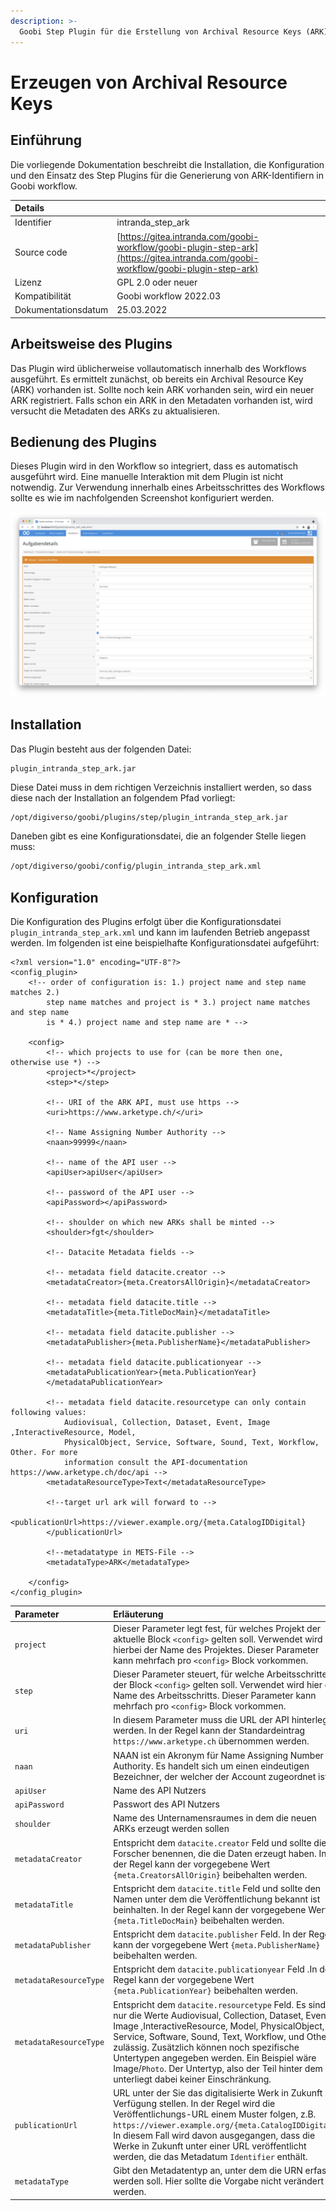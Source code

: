 ```yaml
---
description: >-
  Goobi Step Plugin für die Erstellung von Archival Resource Keys (ARK) mit Metadaten nach dem DataCite Schema.
---
```


# Erzeugen von Archival Resource Keys


## Einführung
Die vorliegende Dokumentation beschreibt die Installation, die Konfiguration und den Einsatz des Step Plugins für die Generierung von ARK-Identifiern in Goobi workflow.

| Details |  |
| :--- | :--- |
| Identifier | intranda_step_ark |
| Source code | [https://gitea.intranda.com/goobi-workflow/goobi-plugin-step-ark](https://gitea.intranda.com/goobi-workflow/goobi-plugin-step-ark) |
| Lizenz | GPL 2.0 oder neuer |
| Kompatibilität | Goobi workflow 2022.03 |
| Dokumentationsdatum | 25.03.2022 |


## Arbeitsweise des Plugins
Das Plugin wird üblicherweise vollautomatisch innerhalb des Workflows ausgeführt. Es ermittelt zunächst, ob bereits ein Archival Resource Key (ARK) vorhanden ist. Sollte noch kein ARK vorhanden sein, wird ein neuer ARK registriert. Falls schon ein ARK in den Metadaten vorhanden ist, wird versucht die Metadaten des ARKs zu aktualisieren.


## Bedienung des Plugins
Dieses Plugin wird in den Workflow so integriert, dass es automatisch ausgeführt wird. Eine manuelle Interaktion mit dem Plugin ist nicht notwendig. Zur Verwendung innerhalb eines Arbeitsschrittes des Workflows sollte es wie im nachfolgenden Screenshot konfiguriert werden.

![Integration des Plugins in den Workflow](../.gitbook/assets/intranda_step_catalogue_request_de.png)


## Installation
Das Plugin besteht aus der folgenden Datei:

```text
plugin_intranda_step_ark.jar
```

Diese Datei muss in dem richtigen Verzeichnis installiert werden, so dass diese nach der Installation an folgendem Pfad vorliegt:

```bash
/opt/digiverso/goobi/plugins/step/plugin_intranda_step_ark.jar
```

Daneben gibt es eine Konfigurationsdatei, die an folgender Stelle liegen muss:

```bash
/opt/digiverso/goobi/config/plugin_intranda_step_ark.xml
```

## Konfiguration

Die Konfiguration des Plugins erfolgt über die Konfigurationsdatei `plugin_intranda_step_ark.xml` und kann im laufenden Betrieb angepasst werden. Im folgenden ist eine beispielhafte Konfigurationsdatei aufgeführt:

```markup
<?xml version="1.0" encoding="UTF-8"?>
<config_plugin>
	<!-- order of configuration is: 1.) project name and step name matches 2.)
		step name matches and project is * 3.) project name matches and step name
		is * 4.) project name and step name are * -->

	<config>
		<!-- which projects to use for (can be more then one, otherwise use *) -->
		<project>*</project>
		<step>*</step>

		<!-- URI of the ARK API, must use https -->
		<uri>https://www.arketype.ch/</uri>

		<!-- Name Assigning Number Authority -->
		<naan>99999</naan>

		<!-- name of the API user -->
		<apiUser>apiUser</apiUser>

		<!-- password of the API user -->
		<apiPassword></apiPassword>

		<!-- shoulder on which new ARKs shall be minted -->
		<shoulder>fgt</shoulder>

		<!-- Datacite Metadata fields -->

		<!-- metadata field datacite.creator -->
		<metadataCreator>{meta.CreatorsAllOrigin}</metadataCreator>

		<!-- metadata field datacite.title -->
		<metadataTitle>{meta.TitleDocMain}</metadataTitle>

		<!-- metadata field datacite.publisher -->
		<metadataPublisher>{meta.PublisherName}</metadataPublisher>

		<!-- metadata field datacite.publicationyear -->
		<metadataPublicationYear>{meta.PublicationYear}
		</metadataPublicationYear>

		<!-- metadata field datacite.resourcetype can only contain following values:
			Audiovisual, Collection, Dataset, Event, Image ,InteractiveResource, Model,
			PhysicalObject, Service, Software, Sound, Text, Workflow, Other. For more
			information consult the API-documentation https://www.arketype.ch/doc/api -->
		<metadataResourceType>Text</metadataResourceType>

		<!--target url ark will forward to -->
		<publicationUrl>https://viewer.example.org/{meta.CatalogIDDigital}
		</publicationUrl>

		<!--metadatatype in METS-File -->
		<metadataType>ARK</metadataType>

	</config>
</config_plugin>
```

| Parameter | Erläuterung |
| :--- | :--- |
| `project` | Dieser Parameter legt fest, für welches Projekt der aktuelle Block `<config>` gelten soll. Verwendet wird hierbei der Name des Projektes. Dieser Parameter kann mehrfach pro `<config>` Block vorkommen. |
| `step` | Dieser Parameter steuert, für welche Arbeitsschritte der Block `<config>` gelten soll. Verwendet wird hier der Name des Arbeitsschritts. Dieser Parameter kann mehrfach pro `<config>` Block vorkommen. |
| `uri` | In diesem Parameter muss die URL der API hinterlegt werden. In der Regel kann der Standardeintrag `https://www.arketype.ch` übernommen werden.  |
| `naan` | NAAN ist ein Akronym für Name Assigning Number Authority. Es handelt sich um einen eindeutigen Bezeichner, der welcher der Account zugeordnet ist. |
| `apiUser` |  Name des API Nutzers |
| `apiPassword` | Passwort des API Nutzers |
| `shoulder` | Name des Unternamensraumes in dem die neuen ARKs erzeugt werden sollen |
| `metadataCreator` | Entspricht dem `datacite.creator` Feld und sollte die Forscher benennen, die die Daten erzeugt haben. In der Regel kann der vorgegebene Wert `{meta.CreatorsAllOrigin}` beibehalten werden.  |
| `metadataTitle` | Entspricht dem `datacite.title` Feld und sollte den Namen unter dem die Veröffentlichung bekannt ist beinhalten. In der Regel kann der vorgegebene Wert `{meta.TitleDocMain}` beibehalten werden. |
| `metadataPublisher` | Entspricht dem `datacite.publisher` Feld. In der Regel kann der vorgegebene Wert `{meta.PublisherName}` beibehalten werden. |
| `metadataResourceType` | Entspricht dem `datacite.publicationyear` Feld .In der Regel kann der vorgegebene Wert `{meta.PublicationYear}` beibehalten werden. |
| `metadataResourceType`   | Entspricht dem `datacite.resourcetype` Feld. Es sind nur die Werte Audiovisual, Collection, Dataset, Event, Image ,InteractiveResource, Model, PhysicalObject, Service, Software, Sound, Text, Workflow, und Other zulässig. Zusätzlich können noch spezifische Untertypen angegeben werden. Ein Beispiel wäre Image/`Photo`. Der Untertyp, also der Teil hinter dem `/`, unterliegt dabei keiner Einschränkung.|
| `publicationUrl`   | URL unter der Sie das digitalisierte Werk in Zukunft zur Verfügung stellen. In der Regel wird die Veröffentlichungs-URL einem Muster folgen, z.B. `https://viewer.example.org/{meta.CatalogIDDigital}`. In diesem Fall wird davon ausgegangen, dass die Werke in Zukunft unter einer URL veröffentlicht werden, die das Metadatum `Identifier` enthält. |
| `metadataType`  | Gibt den Metadatentyp an, unter dem die URN erfasst werden soll. Hier sollte die Vorgabe nicht verändert werden.  |
